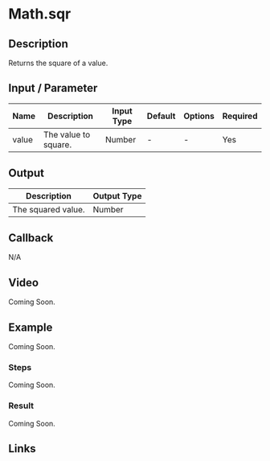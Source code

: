 # Math.sqr

## Description

Returns the square of a value.

## Input / Parameter

| Name | Description | Input Type | Default | Options | Required |
| ------ | ------ | ------ | ------ | ------ | ------ |
| value | The value to square. | Number | - | - | Yes |

## Output

| Description | Output Type |
| ------ | ------ |
| The squared value. | Number |

## Callback

N/A

## Video

Coming Soon.

## Example

Coming Soon.

### Steps

Coming Soon.

### Result

Coming Soon.

## Links